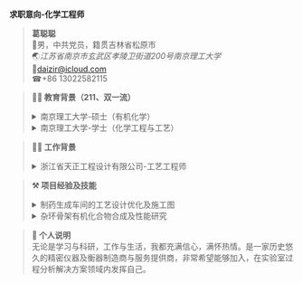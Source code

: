 **求职意向-化学工程师**
>**葛聪聪**\
>👨男，中共党员，籍贯吉林省松原市<br>🌏*江苏省南京市玄武区孝陵卫街道200号南京理工大学* <br>📮daizir@icloud.com <br>☎+86 13022582115

>**👨‍🎓 教育背景（211、双一流）**
><details> <summary>南京理工大学-硕士（有机化学）</summary>2020-2023：研究有机化合物的合成及性能。在校与同学老师和睦相处，认真完成科研任务，以专业第一名获得学业一等奖学金，专利一篇（在审），第一作者SCI文章一篇（在审）。在实验室负责管理高效液相色谱仪。在校期间担任院研究生会副主席、主席，获得优秀研究生干部称号。</details>
><details> <summary>南京理工大学-学士（化学工程与工艺）</summary>2013-2017：在校与同学老师和睦相处，认真学习与工作，顺利申请校级科研项目资金并负责完成目标催化剂的生产工艺优化。</details>

>**👨‍🏭 工作背景**
><details> <summary>浙江省天正工程设计有限公司-工艺工程师</summary>2017-2020：以完成整个生产车间的交付为目标，与其他各专业协同，根据国家标准规范完成工程项目的工艺设计及优化，管道设备布置及施工图等。</details>

> **⚒ 项目经验及技能**
><details> <summary>制药生成车间的工艺设计优化及施工图</summary>   1.对影响整个生产工艺效率的因素进行分析，主要涉及相关模拟仿真软件如Aspen等。<br>  2.实施小试、中试，实践生产工艺并进行规模化生产。<br>  3.生产车间的布置，主要依据国家关于工程项目的相关标准，完成施工图及相关文件材料的编纂。工程制图如AutoCAD，CADworks等。</details>
><details> <summary>杂环骨架有机化合物合成及性能研究</summary>  1.对相关研究进行调研，确定研究对象，主要是相关数据库的检索及筛选。<br>  2.目标化合物合成、分离、提纯、检测（HPLC、 GC）、优化，主要是实施实验计划，并对实验结果分析及总结。<br>  3.结构分析及性能测试，主要相关波谱解析如IR、NMR、XRD等，性能测试包括密度、热性能、BAM感度等。</details>

> **💬 个人说明** <br>
无论是学习与科研，工作与生活，我都充满信心，满怀热情。是一家历史悠久的精密仪器及衡器制造商与服务提供商，非常希望能够加入，在实验室过程分析解决方案领域内发挥自己。


